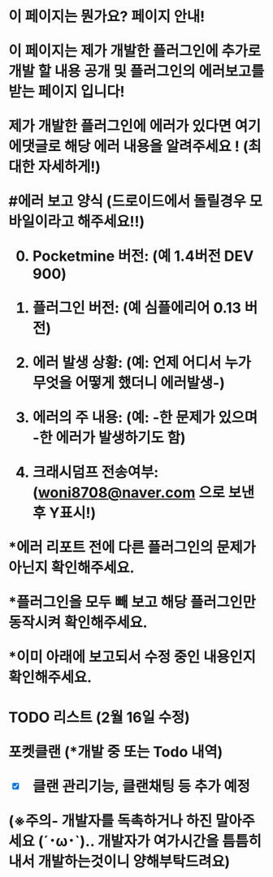  <h1> 이 페이지는 뭔가요? 페이지 안내!

이 페이지는 제가 개발한 플러그인에 추가로
개발 할 내용 공개 및 플러그인의 에러보고를 받는 페이지 입니다!

제가 개발한 플러그인에 에러가 있다면 여기에댓글로 해당 에러 내용을 알려주세요 ! (최대한 자세하게!)

#에러 보고 양식
(드로이드에서 돌릴경우 모바일이라고 해주세요!!)

0. Pocketmine 버전: (예 1.4버전 DEV 900)

1. 플러그인 버전: (예 심플에리어 0.13 버전)

2. 에러 발생 상황: (예: 언제 어디서 누가 무엇을 어떻게 했더니 에러발생-)

3. 에러의 주 내용: (예:  -한 문제가 있으며 -한 에러가 발생하기도 함)

4. 크래시덤프 전송여부: (woni8708@naver.com 으로 보낸후 Y표시!)

*에러 리포트 전에 다른 플러그인의 문제가 아닌지 확인해주세요.

*플러그인을 모두 빼 보고 해당 플러그인만 동작시켜 확인해주세요.

*이미 아래에 보고되서 수정 중인 내용인지 확인해주세요.

 <h1> TODO 리스트 (2월 16일 수정)

포켓클랜 (*개발 중 또는 Todo 내역)
- [x] 클랜 관리기능, 클랜채팅 등 추가 예정


(※주의- 개발자를 독촉하거나 하진 말아주세요 (´･ω･`)..
개발자가 여가시간을 틈틈히 내서 개발하는것이니 양해부탁드려요)
